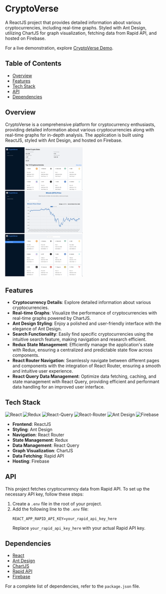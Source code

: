 # CryptoVerse

A ReactJS project that provides detailed information about various cryptocurrencies, including real-time graphs. Styled with Ant Design, utilizing ChartJS for graph visualization, fetching data from Rapid API, and hosted on Firebase.

For a live demonstration, explore [CryptoVerse Demo](https://cryptoversebyvaishali.web.app).

## Table of Contents

- [Overview](#overview)
- [Features](#features)
- [Tech Stack](#tech-stack)
- [API](#api)
- [Dependencies](#dependencies)

## Overview

CryptoVerse is a comprehensive platform for cryptocurrency enthusiasts, providing detailed information about various cryptocurrencies along with real-time graphs for in-depth analysis. The application is built using ReactJS, styled with Ant Design, and hosted on Firebase.

<div>
   <img src='https://github.com/Vaishali785/Cryptoverse/blob/main/src/assets/screenshots/homePage.png' width='250px'/> &nbsp;&nbsp;&nbsp;&nbsp;
   <img src='https://github.com/Vaishali785/Cryptoverse/blob/main/src/assets/screenshots/detailPage.png' width='250px'  /> &nbsp;&nbsp;&nbsp;&nbsp;
   <img src='https://github.com/Vaishali785/Cryptoverse/blob/main/src/assets/screenshots/searchPage.png' width='250px' />    
</div>

## Features

- **Cryptocurrency Details**: Explore detailed information about various cryptocurrencies.
- **Real-time Graphs**: Visualize the performance of cryptocurrencies with real-time graphs powered by ChartJS.
- **Ant Design Styling**: Enjoy a polished and user-friendly interface with the elegance of Ant Design.
- **Search Functionality**: Easily find specific cryptocurrencies using the intuitive search feature, making navigation and research efficient.
- **Redux State Management**: Efficiently manage the application's state with Redux, ensuring a centralized and predictable state flow across components.
- **React Router Navigation**: Seamlessly navigate between different pages and components with the integration of React Router, ensuring a smooth and intuitive user experience.
- **React Query Data Management**: Optimize data fetching, caching, and state management with React Query, providing efficient and performant data handling for an improved user interface.

## Tech Stack

<p align="left"><img src="https://raw.githubusercontent.com/danielcranney/readme-generator/main/public/icons/skills/react-colored.svg" width="50" height="50" alt="React" />
<img src="https://raw.githubusercontent.com/danielcranney/readme-generator/main/public/icons/skills/redux-colored.svg" width="50" height="50" alt="Redux" />
<img alt='React-Query' height="50" width="50" src='https://seeklogo.com/images/R/react-query-logo-1340EA4CE9-seeklogo.com.png'>
<img alt='React-Router' height="50" width="100" src='https://reactrouter.com/_brand/react-router-stacked-color-inverted.png'>
<img src="https://i.pinimg.com/originals/9a/0e/a9/9a0ea991a4367065727f9754e2e09493.png" width="50" height="50" alt="Ant Design" />
<img src="https://raw.githubusercontent.com/danielcranney/readme-generator/main/public/icons/skills/firebase-colored.svg" width="50" height="50" alt="Firebase" />

</p>

- **Frontend**: ReactJS
- **Styling**: Ant Design
- **Navigation**: React Router
- **State Management**: Redux
- **Data Management**: React Query
- **Graph Visualization**: ChartJS
- **Data Fetching**: Rapid API
- **Hosting**: Firebase

## API

This project fetches cryptocurrency data from Rapid API. To set up the necessary API key, follow these steps:

1. Create a `.env` file in the root of your project.
2. Add the following line to the `.env` file:
   ```env
   REACT_APP_RAPID_API_KEY=your_rapid_api_key_here
   ```
   Replace `your_rapid_api_key_here` with your actual Rapid API key.

## Dependencies

- [React](https://reactjs.org/)
- [Ant Design](https://ant.design/)
- [ChartJS](https://www.chartjs.org/)
- [Rapid API](https://rapidapi.com/)
- [Firebase](https://firebase.google.com/)

For a complete list of dependencies, refer to the `package.json` file.

<!-- Hosted on Main branch  -->
<!-- Master branch contains the code of initial deployed website, so don't change anything here. -->
<!-- Do all the changes on New branch and then merge it in main -->
<!-- nvm default works for this project -->
